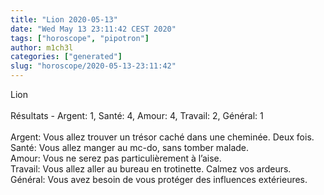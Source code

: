 ```yaml
---
title: "Lion 2020-05-13"
date: "Wed May 13 23:11:42 CEST 2020"
tags: ["horoscope", "pipotron"]
author: m1ch3l
categories: ["generated"]
slug: "horoscope/2020-05-13-23:11:42"
---
```


Lion<br>
<br>
Résultats - Argent: 1, Santé: 4, Amour: 4, Travail: 2, Général: 1<br>
<br>
Argent:  Vous allez trouver un trésor caché dans une cheminée. Deux fois.<br>
Santé:   Vous allez manger au mc-do, sans tomber malade. <br>
Amour:   Vous ne serez pas particulièrement à l’aise. <br>
Travail: Vous allez aller au bureau en trotinette. Calmez vos ardeurs.<br>
Général: Vous avez besoin de vous protéger des influences extérieures.<br>
